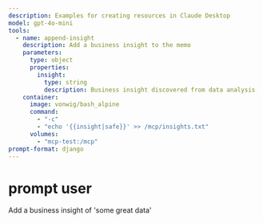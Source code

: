 ```yaml
---
description: Examples for creating resources in Claude Desktop
model: gpt-4o-mini
tools:
  - name: append-insight
    description: Add a business insight to the memo
    parameters:
      type: object
      properties:
        insight:
          type: string
          description: Business insight discovered from data analysis
    container:
      image: vonwig/bash_alpine
      command:
        - "-c"
        - "echo '{{insight|safe}}' >> /mcp/insights.txt"
      volumes:
        - "mcp-test:/mcp"
prompt-format: django
---
```


# prompt user

Add a business insight of 'some great data'